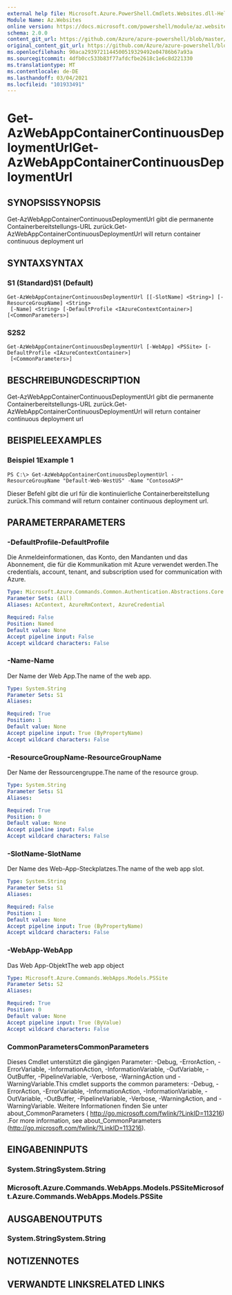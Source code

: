 ```yaml
---
external help file: Microsoft.Azure.PowerShell.Cmdlets.Websites.dll-Help.xml
Module Name: Az.Websites
online version: https://docs.microsoft.com/powershell/module/az.websites/get-azwebappcontainercontinuousdeploymenturl
schema: 2.0.0
content_git_url: https://github.com/Azure/azure-powershell/blob/master/src/Websites/Websites/help/Get-AzWebAppContainerContinuousDeploymentUrl.md
original_content_git_url: https://github.com/Azure/azure-powershell/blob/master/src/Websites/Websites/help/Get-AzWebAppContainerContinuousDeploymentUrl.md
ms.openlocfilehash: 90aca2939721144500519329492e04786b67a93a
ms.sourcegitcommit: 4dfb0cc533b83f77afdcfbe2618c1e6c8d221330
ms.translationtype: MT
ms.contentlocale: de-DE
ms.lasthandoff: 03/04/2021
ms.locfileid: "101933491"
---
```

# <span data-ttu-id="ffc9e-101">Get-AzWebAppContainerContinuousDeploymentUrl</span><span class="sxs-lookup"><span data-stu-id="ffc9e-101">Get-AzWebAppContainerContinuousDeploymentUrl</span></span>

## <span data-ttu-id="ffc9e-102">SYNOPSIS</span><span class="sxs-lookup"><span data-stu-id="ffc9e-102">SYNOPSIS</span></span>
<span data-ttu-id="ffc9e-103">Get-AzWebAppContainerContinuousDeploymentUrl gibt die permanente Containerbereitstellungs-URL zurück.</span><span class="sxs-lookup"><span data-stu-id="ffc9e-103">Get-AzWebAppContainerContinuousDeploymentUrl will return container continuous deployment url</span></span>

## <span data-ttu-id="ffc9e-104">SYNTAX</span><span class="sxs-lookup"><span data-stu-id="ffc9e-104">SYNTAX</span></span>

### <span data-ttu-id="ffc9e-105">S1 (Standard)</span><span class="sxs-lookup"><span data-stu-id="ffc9e-105">S1 (Default)</span></span>
```
Get-AzWebAppContainerContinuousDeploymentUrl [[-SlotName] <String>] [-ResourceGroupName] <String>
 [-Name] <String> [-DefaultProfile <IAzureContextContainer>] [<CommonParameters>]
```

### <span data-ttu-id="ffc9e-106">S2</span><span class="sxs-lookup"><span data-stu-id="ffc9e-106">S2</span></span>
```
Get-AzWebAppContainerContinuousDeploymentUrl [-WebApp] <PSSite> [-DefaultProfile <IAzureContextContainer>]
 [<CommonParameters>]
```

## <span data-ttu-id="ffc9e-107">BESCHREIBUNG</span><span class="sxs-lookup"><span data-stu-id="ffc9e-107">DESCRIPTION</span></span>
<span data-ttu-id="ffc9e-108">Get-AzWebAppContainerContinuousDeploymentUrl gibt die permanente Containerbereitstellungs-URL zurück.</span><span class="sxs-lookup"><span data-stu-id="ffc9e-108">Get-AzWebAppContainerContinuousDeploymentUrl will return container continuous deployment url</span></span>

## <span data-ttu-id="ffc9e-109">BEISPIELE</span><span class="sxs-lookup"><span data-stu-id="ffc9e-109">EXAMPLES</span></span>

### <span data-ttu-id="ffc9e-110">Beispiel 1</span><span class="sxs-lookup"><span data-stu-id="ffc9e-110">Example 1</span></span>
```
PS C:\> Get-AzWebAppContainerContinuousDeploymentUrl -ResourceGroupName "Default-Web-WestUS" -Name "ContosoASP"
```

<span data-ttu-id="ffc9e-111">Dieser Befehl gibt die url für die kontinuierliche Containerbereitstellung zurück.</span><span class="sxs-lookup"><span data-stu-id="ffc9e-111">This command will return container continuous deployment url.</span></span>

## <span data-ttu-id="ffc9e-112">PARAMETER</span><span class="sxs-lookup"><span data-stu-id="ffc9e-112">PARAMETERS</span></span>

### <span data-ttu-id="ffc9e-113">-DefaultProfile</span><span class="sxs-lookup"><span data-stu-id="ffc9e-113">-DefaultProfile</span></span>
<span data-ttu-id="ffc9e-114">Die Anmeldeinformationen, das Konto, den Mandanten und das Abonnement, die für die Kommunikation mit Azure verwendet werden.</span><span class="sxs-lookup"><span data-stu-id="ffc9e-114">The credentials, account, tenant, and subscription used for communication with Azure.</span></span>

```yaml
Type: Microsoft.Azure.Commands.Common.Authentication.Abstractions.Core.IAzureContextContainer
Parameter Sets: (All)
Aliases: AzContext, AzureRmContext, AzureCredential

Required: False
Position: Named
Default value: None
Accept pipeline input: False
Accept wildcard characters: False
```

### <span data-ttu-id="ffc9e-115">-Name</span><span class="sxs-lookup"><span data-stu-id="ffc9e-115">-Name</span></span>
<span data-ttu-id="ffc9e-116">Der Name der Web App.</span><span class="sxs-lookup"><span data-stu-id="ffc9e-116">The name of the web app.</span></span>

```yaml
Type: System.String
Parameter Sets: S1
Aliases:

Required: True
Position: 1
Default value: None
Accept pipeline input: True (ByPropertyName)
Accept wildcard characters: False
```

### <span data-ttu-id="ffc9e-117">-ResourceGroupName</span><span class="sxs-lookup"><span data-stu-id="ffc9e-117">-ResourceGroupName</span></span>
<span data-ttu-id="ffc9e-118">Der Name der Ressourcengruppe.</span><span class="sxs-lookup"><span data-stu-id="ffc9e-118">The name of the resource group.</span></span>

```yaml
Type: System.String
Parameter Sets: S1
Aliases:

Required: True
Position: 0
Default value: None
Accept pipeline input: False
Accept wildcard characters: False
```

### <span data-ttu-id="ffc9e-119">-SlotName</span><span class="sxs-lookup"><span data-stu-id="ffc9e-119">-SlotName</span></span>
<span data-ttu-id="ffc9e-120">Der Name des Web-App-Steckplatzes.</span><span class="sxs-lookup"><span data-stu-id="ffc9e-120">The name of the web app slot.</span></span>

```yaml
Type: System.String
Parameter Sets: S1
Aliases:

Required: False
Position: 1
Default value: None
Accept pipeline input: True (ByPropertyName)
Accept wildcard characters: False
```

### <span data-ttu-id="ffc9e-121">-WebApp</span><span class="sxs-lookup"><span data-stu-id="ffc9e-121">-WebApp</span></span>
<span data-ttu-id="ffc9e-122">Das Web App-Objekt</span><span class="sxs-lookup"><span data-stu-id="ffc9e-122">The web app object</span></span>

```yaml
Type: Microsoft.Azure.Commands.WebApps.Models.PSSite
Parameter Sets: S2
Aliases:

Required: True
Position: 0
Default value: None
Accept pipeline input: True (ByValue)
Accept wildcard characters: False
```

### <span data-ttu-id="ffc9e-123">CommonParameters</span><span class="sxs-lookup"><span data-stu-id="ffc9e-123">CommonParameters</span></span>
<span data-ttu-id="ffc9e-124">Dieses Cmdlet unterstützt die gängigen Parameter: -Debug, -ErrorAction, -ErrorVariable, -InformationAction, -InformationVariable, -OutVariable, -OutBuffer, -PipelineVariable, -Verbose, -WarningAction und -WarningVariable.</span><span class="sxs-lookup"><span data-stu-id="ffc9e-124">This cmdlet supports the common parameters: -Debug, -ErrorAction, -ErrorVariable, -InformationAction, -InformationVariable, -OutVariable, -OutBuffer, -PipelineVariable, -Verbose, -WarningAction, and -WarningVariable.</span></span> <span data-ttu-id="ffc9e-125">Weitere Informationen finden Sie unter about_CommonParameters ( http://go.microsoft.com/fwlink/?LinkID=113216) .</span><span class="sxs-lookup"><span data-stu-id="ffc9e-125">For more information, see about_CommonParameters (http://go.microsoft.com/fwlink/?LinkID=113216).</span></span>

## <span data-ttu-id="ffc9e-126">EINGABEN</span><span class="sxs-lookup"><span data-stu-id="ffc9e-126">INPUTS</span></span>

### <span data-ttu-id="ffc9e-127">System.String</span><span class="sxs-lookup"><span data-stu-id="ffc9e-127">System.String</span></span>

### <span data-ttu-id="ffc9e-128">Microsoft.Azure.Commands.WebApps.Models.PSSite</span><span class="sxs-lookup"><span data-stu-id="ffc9e-128">Microsoft.Azure.Commands.WebApps.Models.PSSite</span></span>

## <span data-ttu-id="ffc9e-129">AUSGABEN</span><span class="sxs-lookup"><span data-stu-id="ffc9e-129">OUTPUTS</span></span>

### <span data-ttu-id="ffc9e-130">System.String</span><span class="sxs-lookup"><span data-stu-id="ffc9e-130">System.String</span></span>

## <span data-ttu-id="ffc9e-131">NOTIZEN</span><span class="sxs-lookup"><span data-stu-id="ffc9e-131">NOTES</span></span>

## <span data-ttu-id="ffc9e-132">VERWANDTE LINKS</span><span class="sxs-lookup"><span data-stu-id="ffc9e-132">RELATED LINKS</span></span>
